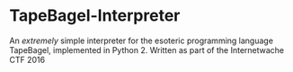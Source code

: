 # TapeBagel-Interpreter
An *extremely* simple interpreter for the esoteric programming language TapeBagel, implemented in Python 2. Written as part of the Internetwache CTF 2016
